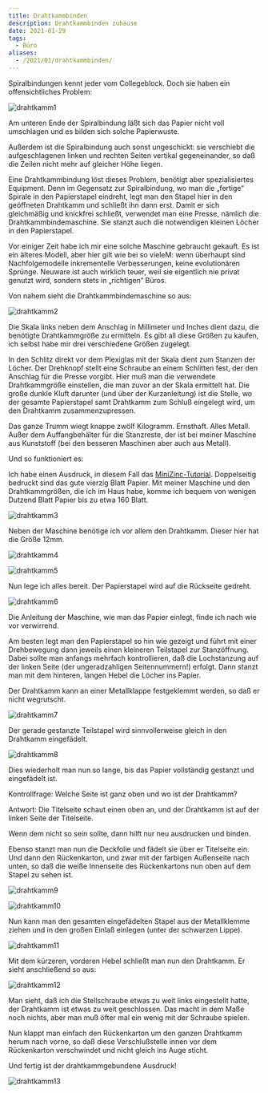 ```yaml
---
title: Drahtkammbinden
description: Drahtkammbinden zuhause
date: 2021-01-29
tags:
  - Büro
aliases:
  - /2021/01/drahtkammbinden/
---
```

Spiralbindungen kennt jeder vom Collegeblock. Doch sie haben ein offensichtliches Problem:

![drahtkamm1](drahtkamm1.jpg)

Am unteren Ende der Spiralbindung läßt sich das Papier nicht voll umschlagen und es bilden sich solche Papierwuste.

Außerdem ist die Spiralbindung auch sonst ungeschickt: sie verschiebt die aufgeschlagenen linken und rechten Seiten vertikal gegeneinander, so daß die Zeilen nicht mehr auf gleicher Höhe liegen.

Eine Drahtkammbindung löst dieses Problem, benötigt aber spezialisiertes Equipment. Denn im Gegensatz zur Spiralbindung, wo man die „fertige“ Spirale in den Papierstapel eindreht, legt man den Stapel hier in den geöffneten Drahtkamm und schließt ihn dann erst. Damit er sich gleichmäßig und knickfrei schließt, verwendet man eine Presse, nämlich die Drahtkammbindemaschine. Sie stanzt auch die notwendigen kleinen Löcher in den Papierstapel.

Vor einiger Zeit habe ich mir eine solche Maschine gebraucht gekauft. Es ist ein älteres Modell, aber hier gilt wie bei so vieleM: wenn überhaupt sind Nachfolgemodelle inkrementelle Verbesserungen, keine evolutionären Sprünge. Neuware ist auch wirklich teuer, weil sie eigentlich nie privat genutzt wird, sondern stets in „richtigen“ Büros.

Von nahem sieht die Drahtkammbindemaschine so aus:

![drahtkamm2](drahtkamm2.jpg)

Die Skala links neben dem Anschlag in Millimeter und Inches dient dazu, die benötigte Drahtkammgröße zu ermitteln. Es gibt all diese Größen zu kaufen, ich selbst habe mir drei verschiedene Größen zugelegt.

In den Schlitz direkt vor dem Plexiglas mit der Skala dient zum Stanzen der Löcher. Der Drehknopf stellt eine Schraube an einem Schlitten fest, der den Anschlag für die Presse vorgibt. Hier muß man die verwendete Drahtkammgröße einstellen, die man zuvor an der Skala ermittelt hat. Die große dunkle Kluft darunter (und über der Kurzanleitung) ist die Stelle, wo der gesamte Papierstapel samt Drahtkamm zum Schluß eingelegt wird, um den Drahtkamm zusammenzupressen.

Das ganze Trumm wiegt knappe zwölf Kilogramm. Ernsthaft. Alles Metall. Außer dem Auffangbehälter für die Stanzreste, der ist bei meiner Maschine aus Kunststoff (bei den besseren Maschinen aber auch aus Metall).

Und so funktioniert es:

Ich habe einen Ausdruck, in diesem Fall das [MiniZinc-Tutorial](https://www.minizinc.org/downloads/doc-latest/minizinc-tute.pdf). Doppelseitig bedruckt sind das gute vierzig Blatt Papier. Mit meiner Maschine und den Drahtkammgrößen, die ich im Haus habe, komme ich bequem von wenigen Dutzend Blatt Papier bis zu etwa 160 Blatt.

![drahtkamm3](drahtkamm3.jpg)

Neben der Maschine benötige ich vor allem den Drahtkamm. Dieser hier hat die Größe 12mm.

![drahtkamm4](drahtkamm4.jpg)

![drahtkamm5](drahtkamm5.jpg)

Nun lege ich alles bereit. Der Papierstapel wird auf die Rückseite gedreht.

![drahtkamm6](drahtkamm6.jpg)

Die Anleitung der Maschine, wie man das Papier einlegt, finde ich nach wie vor verwirrend.

Am besten legt man den Papierstapel so hin wie gezeigt und führt mit einer Drehbewegung dann jeweils einen kleineren Teilstapel zur Stanzöffnung. Dabei sollte man anfangs mehrfach kontrollieren, daß die Lochstanzung auf der linken Seite (der ungeradzahligen Seitennummern!) erfolgt. Dann stanzt man mit dem hinteren, langen Hebel die Löcher ins Papier.

Der Drahtkamm kann an einer Metallklappe festgeklemmt werden, so daß er nicht wegrutscht.

![drahtkamm7](drahtkamm7.jpg)

Der gerade gestanzte Teilstapel wird sinnvollerweise gleich in den Drahtkamm eingefädelt.

![drahtkamm8](drahtkamm8.jpg)

Dies wiederholt man nun so lange, bis das Papier vollständig gestanzt und eingefädelt ist.

Kontrollfrage: Welche Seite ist ganz oben und wo ist der Drahtkamm?

Antwort: Die Titelseite schaut einen oben an, und der Drahtkamm ist auf der linken Seite der Titelseite.

Wenn dem nicht so sein sollte, dann hilft nur neu ausdrucken und binden.

Ebenso stanzt man nun die Deckfolie und fädelt sie über er Titelseite ein. Und dann den Rückenkarton, und zwar mit der farbigen Außenseite nach unten, so daß die weiße Innenseite des Rückenkartons nun oben auf dem Stapel zu sehen ist.

![drahtkamm9](drahtkamm9.jpg)

![drahtkamm10](drahtkamm10.jpg)

Nun kann man den gesamten eingefädelten Stapel aus der Metallklemme ziehen und in den großen Einlaß einlegen (unter der schwarzen Lippe).

![drahtkamm11](drahtkamm11.jpg)

Mit dem kürzeren, vorderen Hebel schließt man nun den Drahtkamm. Er sieht anschließend so aus:

![drahtkamm12](drahtkamm12.jpg)

Man sieht, daß ich die Stellschraube etwas zu weit links eingestellt hatte, der Drahtkamm ist etwas zu weit geschlossen. Das macht in dem Maße noch nichts, aber man muß öfter mal ein wenig mit der Schraube spielen.

Nun klappt man einfach den Rückenkarton um den ganzen Drahtkamm herum nach vorne, so daß diese Verschlußstelle innen vor dem Rückenkarton verschwindet und nicht gleich ins Auge sticht.

Und fertig ist der drahtkammgebundene Ausdruck!

![drahtkamm13](drahtkamm13.jpg)